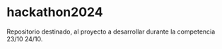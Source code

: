 # hackathon2024
Repositorio destinado, al proyecto a desarrollar durante la competencia 23/10 24/10.
